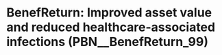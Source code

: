 # BenefReturn: __Improved asset value and reduced healthcare-associated infections__ (PBN__BenefReturn_99)

